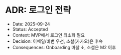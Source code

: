 # ADR: 로그인 전략
- Date: 2025-09-24
- Status: Accepted
- Context: MVP에서 로그인 최소화 필요
- Decision: 이메일/비번 우선, 소셜(카카오)은 후속
- Consequences: Onboarding 마찰 ↓, 소셜은 M2 이후